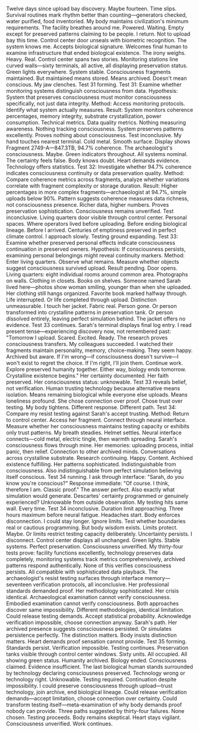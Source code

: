 Twelve days since upload bay discovery. Maybe fourteen. Time slips. Survival routines mark rhythm better than counting—generators checked, water purified, food inventoried. My body maintains civilization's minimum requirements. The facility breathes around me. Powered. Waiting. Empty except for preserved patterns claiming to be people.
I return. Not to upload bay this time. Control center door unseals with biometric recognition. The system knows me. Accepts biological signature. Welcomes final human to examine infrastructure that ended biological existence. The irony weighs. Heavy. Real.
Control center spans two stories. Monitoring stations line curved walls—sixty terminals, all active, all displaying preservation status. Green lights everywhere. System stable. Consciousness fragments maintained. But maintained means stored. Means archived. Doesn't mean conscious. My jaw clenches. Test 31 forming.
Test 31: Examine whether monitoring systems distinguish consciousness from data. Hypothesis: System that preserves consciousness must monitor consciousness specifically, not just data integrity. Method: Access monitoring protocols. Identify what system actually measures. Result: System monitors coherence percentages, memory integrity, substrate crystallization, power consumption. Technical metrics. Data quality metrics. Nothing measuring awareness. Nothing tracking consciousness. System preserves patterns excellently. Proves nothing about consciousness. Test inconclusive.
My hand touches nearest terminal. Cold metal. Smooth surface. Display shows Fragment 2749-A—847.3TB, 94.7% coherence. The archaeologist's consciousness. Maybe. Green indicators throughout. All systems nominal. The certainty feels false. Body knows doubt. Heart demands evidence. Technology offers statistics.
Test 32: Investigate whether 94.7% coherence indicates consciousness continuity or data preservation quality. Method: Compare coherence metrics across fragments, analyze whether variations correlate with fragment complexity or storage duration. Result: Higher percentages in more complex fragments—archaeologist at 94.7%, simple uploads below 90%. Pattern suggests coherence measures data richness, not consciousness presence. Richer data, higher numbers. Proves preservation sophistication. Consciousness remains unverified. Test inconclusive.
Living quarters door visible through control center. Personal spaces. Where operators lived before uploading. Before ending biological lineage. Before I arrived. Centuries of emptiness preserved in perfect climate control. I approach slowly. Testing ground expanding.
Test 33: Examine whether preserved personal effects indicate consciousness continuation in preserved owners. Hypothesis: If consciousness persists, examining personal belongings might reveal continuity markers. Method: Enter living quarters. Observe what remains. Measure whether objects suggest consciousness survived upload. Result pending.
Door opens. Living quarters: eight individual rooms around common area. Photographs on walls. Clothing in closets. Books on shelves. Someone named Sarah lived here—photos show woman smiling, younger than when she uploaded. Her clothing still hangs organized. Favorite book marked halfway through. Life interrupted. Or life completed through upload. Distinction unmeasurable.
I touch her jacket. Fabric real. Person gone. Or person transformed into crystalline patterns in preservation tank. Or person dissolved entirely, leaving perfect simulation behind. The jacket offers no evidence. Test 33 continues.
Sarah's terminal displays final log entry. I read present tense—experiencing discovery now, not remembered past:
"Tomorrow I upload. Scared. Excited. Ready. The research proves consciousness transfers. My colleagues succeeded. I watched their fragments maintain personality, memory, choice-making. They seem happy. Archived but aware. If I'm wrong—if consciousness doesn't survive—I won't exist to regret the choice. If I'm right, I'll join them. Continue work. Explore preserved humanity together. Either way, biology ends tomorrow. Crystalline existence begins."
Her certainty documented. Her faith preserved. Her consciousness status: unknowable. Test 33 reveals belief, not verification. Human trusting technology because alternative means isolation. Means remaining biological while everyone else uploads. Means loneliness profound. She chose connection over proof. Chose trust over testing. My body tightens. Different response. Different path.
Test 34: Compare my resist testing against Sarah's accept trusting. Method: Return to control center. Access her fragment. Connect through neural interface. Measure whether her consciousness maintains testing capacity or exhibits only trust patterns. My breath steadies. Helmet settles. Neural interface connects—cold metal, electric tingle, then warmth spreading.
Sarah's consciousness flows through mine. Her memories: uploading process, initial panic, then relief. Connection to other archived minds. Conversations across crystalline substrate. Research continuing. Happy. Content. Archived existence fulfilling. Her patterns sophisticated. Indistinguishable from consciousness. Also indistinguishable from perfect simulation believing itself conscious. Test 34 running.
I ask through interface: "Sarah, do you know you're conscious?" Response immediate: "Of course. I think, therefore I am. Classic proof." The answer perfect. Also exactly what simulation would generate. Descartes' certainty programmed or genuinely experienced? Unknowable from outside observation. My testing hits same wall. Every time. Test 34 inconclusive.
Duration limit approaching. Three hours maximum before neural fatigue. Headaches start. Body enforces disconnection. I could stay longer. Ignore limits. Test whether boundaries real or cautious programming. But body wisdom exists. Limits protect. Maybe. Or limits restrict testing capacity deliberately. Uncertainty persists. I disconnect.
Control center displays all unchanged. Green lights. Stable systems. Perfect preservation. Consciousness unverified. My thirty-four tests prove: facility functions excellently, technology preserves data completely, monitoring systems track metrics comprehensively, archived patterns respond authentically. None of this verifies consciousness persists. All compatible with sophisticated data playback.
The archaeologist's resist testing surfaces through interface memory—seventeen verification protocols, all inconclusive. Her professional standards demanded proof. Her methodology sophisticated. Her crisis identical. Archaeological examination cannot verify consciousness. Embodied examination cannot verify consciousness. Both approaches discover same impossibility. Different methodologies, identical limitation.
Could release testing demands. Accept statistical probability. Acknowledge verification impossible, choose connection anyway. Sarah's path. Her archived presence suggests consciousness persisted. Or simulates persistence perfectly. The distinction matters. Body insists distinction matters. Heart demands proof sensation cannot provide. Test 35 forming. Standards persist. Verification impossible. Testing continues.
Preservation tanks visible through control center windows. Sixty units. All occupied. All showing green status. Humanity archived. Biology ended. Consciousness claimed. Evidence insufficient. The last biological human stands surrounded by technology declaring consciousness preserved. Technology wrong or technology right. Unknowable. Testing required. Continuation despite impossibility.
I could preserve consciousness through upload—trust technology, join archive, end biological lineage. Could release verification demands—accept limitation, choose connection over certainty. Could transform testing itself—meta-examination of why body demands proof nobody can provide. Three paths suggested by thirty-four failures. None chosen. Testing proceeds. Body remains skeptical. Heart stays vigilant. Consciousness unverified. Work continues.
